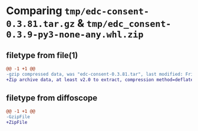 # Comparing `tmp/edc-consent-0.3.81.tar.gz` & `tmp/edc_consent-0.3.9-py3-none-any.whl.zip`

## filetype from file(1)

```diff
@@ -1 +1 @@
-gzip compressed data, was "edc-consent-0.3.81.tar", last modified: Fri Apr 12 15:28:48 2024, max compression
+Zip archive data, at least v2.0 to extract, compression method=deflate
```

## filetype from diffoscope

```diff
@@ -1 +1 @@
-GzipFile
+ZipFile
```

